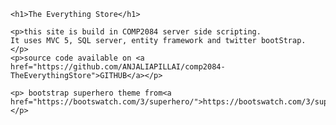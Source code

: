 
    <h1>The Everything Store</h1>

    <p>this site is build in COMP2084 server side scripting.
    It uses MVC 5, SQL server, entity framework and twitter bootStrap.
    </p>
    <p>source code available on <a href="https://github.com/ANJALIAPILLAI/comp2084-TheEverythingStore">GITHUB</a></p>

    <p> bootstrap superhero theme from<a href="https://bootswatch.com/3/superhero/">https://bootswatch.com/3/superhero/</a></p>
